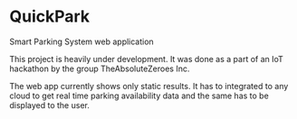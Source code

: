 # QuickPark
Smart Parking System web application

This project is heavily under development. 
It was done as a part of an IoT hackathon by the group TheAbsoluteZeroes Inc.

The web app currently shows only static results. It has to integrated to any cloud to get real time parking availability data and the same has to be displayed to the user.  
